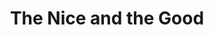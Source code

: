 ---
"\uFEFFauthor_sort": Murdoch, Iris
authors: Iris Murdoch
comments: ''
cover: "/Users/Raman/Calibre Library/Iris Murdoch/The Nice and the Good (99)/cover.jpg"
formats: mobi
id: '99'
identifiers: ''
isbn: ''
languages: ''
library_name: Calibre Library
pubdate: '0101-01-01T09:00:00+09:00'
publisher: ''
rating: ''
series: ''
series_index: '1.0'
size: '676688'
tags: ''
timestamp: '0101-01-01T09:00:00+09:00'
title: The Nice and the Good
title_sort: Nice and the Good, The
uuid: 415ae63d-d218-41de-bded-8f8e40df9ce2
"#format": MOBI
layout: book
link: false
---